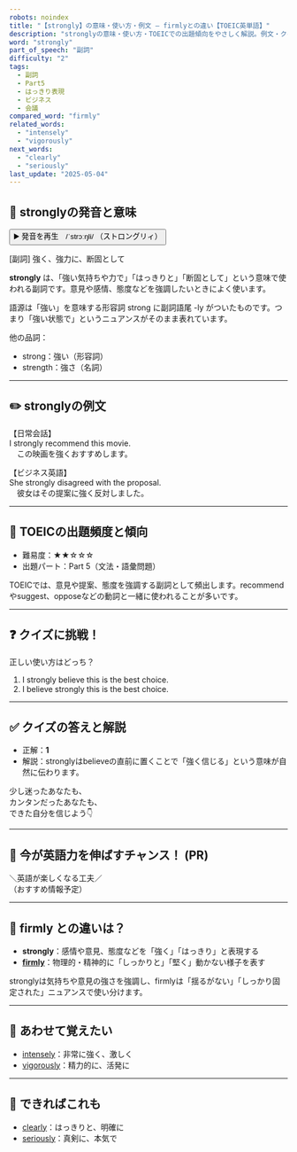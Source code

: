 ```yaml
---
robots: noindex
title: "【strongly】の意味・使い方・例文 ― firmlyとの違い【TOEIC英単語】"
description: "stronglyの意味・使い方・TOEICでの出題傾向をやさしく解説。例文・クイズ付きでfirmlyとの違いもわかりやすく学べます。"
word: "strongly"
part_of_speech: "副詞"
difficulty: "2"
tags:
  - 副詞
  - Part5
  - はっきり表現
  - ビジネス
  - 会議
compared_word: "firmly"
related_words:
  - "intensely"
  - "vigorously"
next_words:
  - "clearly"
  - "seriously"
last_update: "2025-05-04"
---
```


## 🔰 stronglyの発音と意味

<button class="play-audio" onclick="playTTS('strongly')">
  <span class="play-audio-main">
    ▶️ 発音を再生　/ˈstrɔːŋli/
  </span>
  <span class="play-audio-sub">
    （ストロングリィ）
  </span>
</button>

[副詞] 強く、強力に、断固として

**strongly** は、「強い気持ちや力で」「はっきりと」「断固として」という意味で使われる副詞です。意見や感情、態度などを強調したいときによく使います。

語源は「強い」を意味する形容詞 strong に副詞語尾 -ly がついたものです。つまり「強い状態で」というニュアンスがそのまま表れています。

他の品詞：  
- strong：強い（形容詞）
- strength：強さ（名詞）

---

## ✏️ stronglyの例文

【日常会話】  
I strongly recommend this movie.  
　この映画を強くおすすめします。

【ビジネス英語】  
She strongly disagreed with the proposal.  
　彼女はその提案に強く反対しました。

---

## 🎯 TOEICの出題頻度と傾向

- 難易度：★★☆☆☆
- 出題パート：Part 5（文法・語彙問題）

TOEICでは、意見や提案、態度を強調する副詞として頻出します。recommendやsuggest、opposeなどの動詞と一緒に使われることが多いです。

---

## ❓ クイズに挑戦！

正しい使い方はどっち？

1. I strongly believe this is the best choice.  
2. I believe strongly this is the best choice.

---

## ✅ クイズの答えと解説

- 正解：**1**
- 解説：stronglyはbelieveの直前に置くことで「強く信じる」という意味が自然に伝わります。

少し迷ったあなたも、  
カンタンだったあなたも、  
できた自分を信じよう👇️

---

## 🚀 今が英語力を伸ばすチャンス！ (PR)

<div class="info-center">
＼英語が楽しくなる工夫／<br>  
（おすすめ情報予定）
</div>

---

## 🤔  firmly との違いは？

- **strongly**：感情や意見、態度などを「強く」「はっきり」と表現する
- **[firmly](/firmly)**：物理的・精神的に「しっかりと」「堅く」動かない様子を表す

stronglyは気持ちや意見の強さを強調し、firmlyは「揺るがない」「しっかり固定された」ニュアンスで使い分けます。

---

## 🧩 あわせて覚えたい

- [intensely](/intensely)：非常に強く、激しく
- [vigorously](/vigorously)：精力的に、活発に

---

## 📖 できればこれも

- [clearly](/clearly)：はっきりと、明確に
- [seriously](/seriously)：真剣に、本気で

<!-- cvid: aid49_bid25 -->

